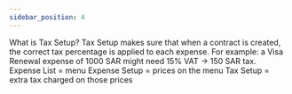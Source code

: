 ```yaml
---
sidebar_position: 4
---
```


What is Tax Setup?
Tax Setup makes sure that when a contract is created, the correct tax percentage is applied to each expense.
For example: a Visa Renewal expense of 1000 SAR might need 15% VAT → 150 SAR tax.
Expense List = menu
Expense Setup = prices on the menu
Tax Setup = extra tax charged on those prices